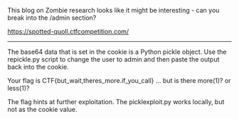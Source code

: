 This blog on Zombie research looks like it might be interesting - can you break
into the /admin section?

https://spotted-quoll.ctfcompetition.com/

----

The base64 data that is set in the cookie is a Python pickle object.  Use the
repickle.py script to change the user to admin and then paste the output back
into the cookie.

Your flag is CTF{but_wait,theres_more.if_you_call} ... but is there more(1)? or
less(1)?

The flag hints at further exploitation.  The picklexploit.py works locally, but
not as the cookie value.
